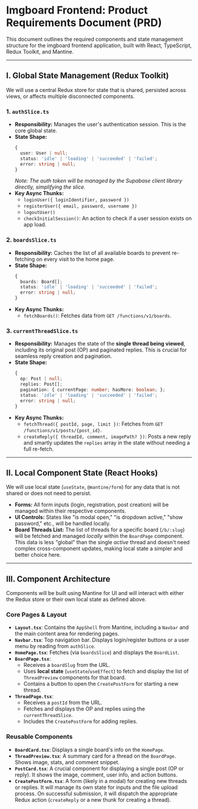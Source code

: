 # Imgboard Frontend: Product Requirements Document (PRD)

This document outlines the required components and state management structure for the imgboard frontend application, built with React, TypeScript, Redux Toolkit, and Mantine.

---

## I. Global State Management (Redux Toolkit)

We will use a central Redux store for state that is shared, persisted across views, or affects multiple disconnected components.

### 1. `authSlice.ts`

*   **Responsibility:** Manages the user's authentication session. This is the core global state.
*   **State Shape:**
    ```typescript
    {
      user: User | null;
      status: 'idle' | 'loading' | 'succeeded' | 'failed';
      error: string | null;
    }
    ```
    *Note: The auth token will be managed by the Supabase client library directly, simplifying the slice.*
*   **Key Async Thunks:**
    *   `loginUser({ loginIdentifier, password })`
    *   `registerUser({ email, password, username })`
    *   `logoutUser()`
    *   `checkInitialSession()`: An action to check if a user session exists on app load.

### 2. `boardsSlice.ts`

*   **Responsibility:** Caches the list of all available boards to prevent re-fetching on every visit to the home page.
*   **State Shape:**
    ```typescript
    {
      boards: Board[];
      status: 'idle' | 'loading' | 'succeeded' | 'failed';
      error: string | null;
    }
    ```
*   **Key Async Thunks:**
    *   `fetchBoards()`: Fetches data from `GET /functions/v1/boards`.

### 3. `currentThreadSlice.ts`

*   **Responsibility:** Manages the state of the **single thread being viewed**, including its original post (OP) and paginated replies. This is crucial for seamless reply creation and pagination.
*   **State Shape:**
    ```typescript
    {
      op: Post | null;
      replies: Post[];
      pagination: { currentPage: number; hasMore: boolean; };
      status: 'idle' | 'loading' | 'succeeded' | 'failed';
      error: string | null;
    }
    ```
*   **Key Async Thunks:**
    *   `fetchThread({ postId, page, limit })`: Fetches from `GET /functions/v1/posts/{post_id}`.
    *   `createReply({ threadId, comment, imagePath? })`: Posts a new reply and smartly updates the `replies` array in the state without needing a full re-fetch.

---

## II. Local Component State (React Hooks)

We will use local state (`useState`, `@mantine/form`) for any data that is not shared or does not need to persist.

*   **Forms:** All form inputs (login, registration, post creation) will be managed within their respective components.
*   **UI Controls:** States like "is modal open," "is dropdown active," "show password," etc., will be handled locally.
*   **Board Threads List:** The list of threads for a specific board (`/b/:slug`) will be fetched and managed *locally* within the `BoardPage` component. This data is less "global" than the single *active* thread and doesn't need complex cross-component updates, making local state a simpler and better choice here.

---

## III. Component Architecture

Components will be built using Mantine for UI and will interact with either the Redux store or their own local state as defined above.

### Core Pages & Layout

*   **`Layout.tsx`**: Contains the `AppShell` from Mantine, including a `Navbar` and the main content area for rendering pages.
*   **`Navbar.tsx`**: Top navigation bar. Displays login/register buttons or a user menu by reading from `authSlice`.
*   **`HomePage.tsx`**: Fetches (via `boardsSlice`) and displays the `BoardList`.
*   **`BoardPage.tsx`**:
    *   Receives a `boardSlug` from the URL.
    *   Uses **local state** (`useState`/`useEffect`) to fetch and display the list of `ThreadPreview` components for that board.
    *   Contains a button to open the `CreatePostForm` for starting a new thread.
*   **`ThreadPage.tsx`**:
    *   Receives a `postId` from the URL.
    *   Fetches and displays the OP and replies using the `currentThreadSlice`.
    *   Includes the `CreatePostForm` for adding replies.

### Reusable Components

*   **`BoardCard.tsx`**: Displays a single board's info on the `HomePage`.
*   **`ThreadPreview.tsx`**: A summary card for a thread on the `BoardPage`. Shows image, stats, and comment snippet.
*   **`PostCard.tsx`**: A crucial component for displaying a single post (OP or reply). It shows the image, comment, user info, and action buttons.
*   **`CreatePostForm.tsx`**: A form (likely in a modal) for creating new threads or replies. It will manage its own state for inputs and the file upload process. On successful submission, it will dispatch the appropriate Redux action (`createReply` or a new thunk for creating a thread).